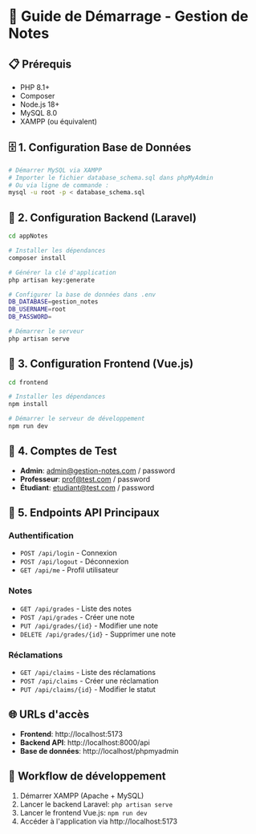 # 🚀 Guide de Démarrage - Gestion de Notes

## 📋 Prérequis
- PHP 8.1+
- Composer
- Node.js 18+
- MySQL 8.0
- XAMPP (ou équivalent)

## 🗄️ 1. Configuration Base de Données
```bash
# Démarrer MySQL via XAMPP
# Importer le fichier database_schema.sql dans phpMyAdmin
# Ou via ligne de commande :
mysql -u root -p < database_schema.sql
```

## 🔧 2. Configuration Backend (Laravel)
```bash
cd appNotes

# Installer les dépendances
composer install

# Générer la clé d'application
php artisan key:generate

# Configurer la base de données dans .env
DB_DATABASE=gestion_notes
DB_USERNAME=root
DB_PASSWORD=

# Démarrer le serveur
php artisan serve
```

## 🎨 3. Configuration Frontend (Vue.js)
```bash
cd frontend

# Installer les dépendances
npm install

# Démarrer le serveur de développement
npm run dev
```

## 🔐 4. Comptes de Test
- **Admin**: admin@gestion-notes.com / password
- **Professeur**: prof@test.com / password  
- **Étudiant**: etudiant@test.com / password

## 📡 5. Endpoints API Principaux

### Authentification
- `POST /api/login` - Connexion
- `POST /api/logout` - Déconnexion
- `GET /api/me` - Profil utilisateur

### Notes
- `GET /api/grades` - Liste des notes
- `POST /api/grades` - Créer une note
- `PUT /api/grades/{id}` - Modifier une note
- `DELETE /api/grades/{id}` - Supprimer une note

### Réclamations
- `GET /api/claims` - Liste des réclamations
- `POST /api/claims` - Créer une réclamation
- `PUT /api/claims/{id}` - Modifier le statut

## 🌐 URLs d'accès
- **Frontend**: http://localhost:5173
- **Backend API**: http://localhost:8000/api
- **Base de données**: http://localhost/phpmyadmin

## 🔄 Workflow de développement
1. Démarrer XAMPP (Apache + MySQL)
2. Lancer le backend Laravel: `php artisan serve`
3. Lancer le frontend Vue.js: `npm run dev`
4. Accéder à l'application via http://localhost:5173